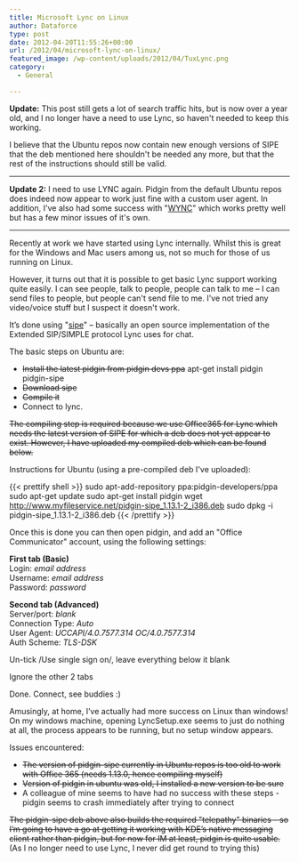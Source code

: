 ```yaml
---
title: Microsoft Lync on Linux
author: Dataforce
type: post
date: 2012-04-20T11:55:26+00:00
url: /2012/04/microsoft-lync-on-linux/
featured_image: /wp-content/uploads/2012/04/TuxLync.png
category:
  - General

---
```

**Update:** This post still gets a lot of search traffic hits, but is now over a year old, and I no longer have a need to use Lync, so haven't needed to keep this working.

I believe that the Ubuntu repos now contain new enough versions of SIPE that the deb mentioned here shouldn't be needed any more, but that the rest of the instructions should still be valid.

* * *

**Update 2:** I need to use LYNC again. Pidgin from the default Ubuntu repos does indeed now appear to work just fine with a custom user agent. In addition, I've also had some success with "[WYNC](http://fisil.com/linuxlync.html)" which works pretty well but has a few minor issues of it's own.

* * *

Recently at work we have started using Lync internally. Whilst this is great for the Windows and Mac users among us, not so much for those of us running on Linux.

However, it turns out that it is possible to get basic Lync support working quite easily. I can see people, talk to people, people can talk to me – I can send files to people, but people can't send file to me. I've not tried any video/voice stuff but I suspect it doesn't work.

It’s done using "[sipe](http://sipe.sourceforge.net/)" – basically an open source implementation of the Extended SIP/SIMPLE protocol Lync uses for chat.

The basic steps on Ubuntu are:

  * <del datetime="2013-05-18T13:22:42+00:00">Install the latest pidgin from pidgin devs ppa</del> apt-get install pidgin pidgin-sipe
  * <del datetime="2013-05-18T13:22:42+00:00">Download sipe</del>
  * <del datetime="2013-05-18T13:22:42+00:00">Compile it</del>
  * Connect to lync.

<del datetime="2013-05-18T13:22:42+00:00">The compiling step is required because we use Office365 for Lync which needs the latest version of SIPE for which a deb does not yet appear to exist. However, I have uploaded my compiled deb which can be found below.</del>

Instructions for Ubuntu (using a pre-compiled deb I've uploaded):

{{< prettify shell >}}
sudo apt-add-repository ppa:pidgin-developers/ppa
sudo apt-get update
sudo apt-get install pidgin
wget http://www.myfileservice.net/pidgin-sipe_1.13.1-2_i386.deb
sudo dpkg -i pidgin-sipe_1.13.1-2_i386.deb
{{< /prettify >}}

Once this is done you can then open pidgin, and add an "Office Communicator" account, using the following settings:

**First tab (Basic)**<br>
Login: _email address_<br>
Username: _email address_<br>
Password: _password_

**Second tab (Advanced)**<br>
Server/port: _blank_<br>
Connection Type: _Auto_<br>
User Agent: _UCCAPI/4.0.7577.314 OC/4.0.7577.314_<br>
Auth Scheme: _TLS-DSK_

Un-tick /Use single sign on/, leave everything below it blank

Ignore the other 2 tabs

Done. Connect, see buddies :)

Amusingly, at home, I’ve actually had more success on Linux than windows! On my windows machine, opening LyncSetup.exe seems to just do nothing at all, the process appears to be running, but no setup window appears.

Issues encountered:

 * <del datetime="2013-05-18T13:22:42+00:00">The version of pidgin-sipe currently in Ubuntu repos is too old to work with Office 365 (needs 1.13.0, hence compiling myself)</del>
 * <del datetime="2013-05-18T13:22:42+00:00">Version of pidgin in ubuntu was old, I installed a new version to be sure</del>
 * A colleague of mine seems to have had no success with these steps - pidgin seems to crash immediately after trying to connect

<del datetime="2013-05-18T13:29:11+00:00">The pidgin-sipe deb above also builds the required "telepathy" binaries – so I’m going to have a go at getting it working with KDE’s native messaging client rather than pidgin, but for now for IM at least, pidgin is quite usable.</del> (As I no longer need to use Lync, I never did get round to trying this)
